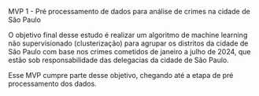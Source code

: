 MVP 1 - Pré processamento de dados para análise de crimes na cidade de São Paulo

O objetivo final desse estudo é realizar um algoritmo de machine learning não supervisionado (clusterização) para agrupar os distritos da cidade de São Paulo com base nos crimes cometidos de janeiro a julho de 2024, que estão sob responsabilidade das delegacias da cidade de São Paulo.

Esse MVP cumpre parte desse objetivo, chegando até a etapa de pré processamento dos dados.
